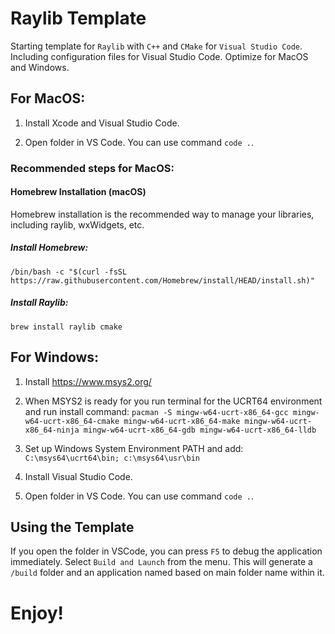 # Raylib Template

Starting template for `Raylib` with `C++` and `CMake` for `Visual Studio Code`. Including configuration files for Visual Studio Code. Optimize for MacOS and Windows.

## For MacOS:

1. Install Xcode and Visual Studio Code.

2. Open folder in VS Code. You can use command `code .`.

### Recommended steps for MacOS:

#### Homebrew Installation (macOS)

Homebrew installation is the recommended way to manage your libraries, including raylib, wxWidgets, etc.

##### Install Homebrew:

```
/bin/bash -c "$(curl -fsSL https://raw.githubusercontent.com/Homebrew/install/HEAD/install.sh)"
```

##### Install Raylib:

```
brew install raylib cmake
```

## For Windows:

1. Install https://www.msys2.org/

2. When MSYS2 is ready for you run terminal for the UCRT64 environment and run install command: `pacman -S mingw-w64-ucrt-x86_64-gcc mingw-w64-ucrt-x86_64-cmake mingw-w64-ucrt-x86_64-make mingw-w64-ucrt-x86_64-ninja mingw-w64-ucrt-x86_64-gdb mingw-w64-ucrt-x86_64-lldb`

3. Set up Windows System Environment PATH and add: `C:\msys64\ucrt64\bin; c:\msys64\usr\bin`

4. Install Visual Studio Code.

5. Open folder in VS Code. You can use command `code .`.

## Using the Template
If you open the folder in VSCode, you can press `F5` to debug the application immediately. Select `Build and Launch` from the menu. This will generate a `/build` folder and an application named based on main folder name within it.

# Enjoy!

